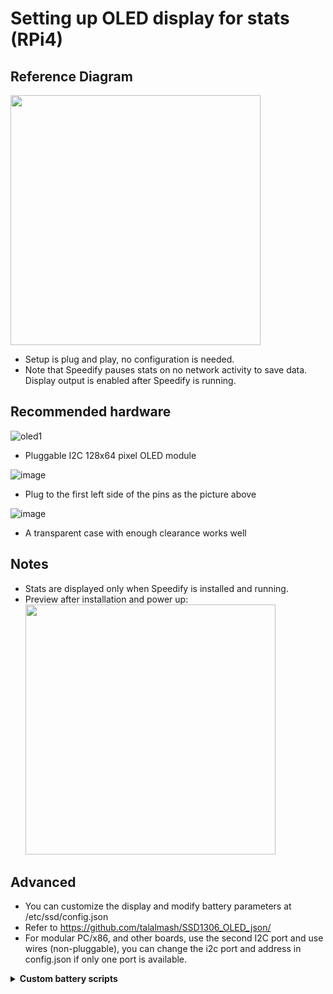 <h1>Setting up OLED display for stats (RPi4)</h1>

## Reference Diagram

<img src="https://user-images.githubusercontent.com/96490382/159758215-0ab75c25-10ed-4628-b1fa-7341327f053f.png" height=400>  
  
* Setup is plug and play, no configuration is needed.  
* Note that Speedify pauses stats on no network activity to save data.
Display output is enabled after Speedify is running.
## Recommended hardware  
![oled1](https://user-images.githubusercontent.com/96490382/159758422-d94381b5-4d25-40ea-a96c-b74e941d89db.PNG)  

- Pluggable I2C 128x64 pixel OLED module    

![image](https://user-images.githubusercontent.com/96490382/159759242-21c7cd0a-b613-4b92-b494-14c02174ff82.png)    

- Plug to the first left side of the pins as the picture above  

![image](https://user-images.githubusercontent.com/96490382/159758512-f56e7bcc-47de-44a9-9e95-ad58ebd5887a.png)    

- A transparent case with enough clearance works well

## Notes
* Stats are displayed only when Speedify is installed and running.<br>
* Preview after installation and power up:<br>
<img src="https://user-images.githubusercontent.com/96490382/159760745-5ab94ec4-1ae8-4f66-bc5c-938e9d871dc6.gif" height=400><br>
## Advanced
* You can customize the display and modify battery parameters at /etc/ssd/config.json<br>
* Refer to https://github.com/talalmash/SSD1306_OLED_json/<br>
* For modular PC/x86, and other boards, use the second I2C port and use wires (non-pluggable), you can change the i2c port and address in config.json if only one port is available.

<details><summary><strong>Custom battery scripts  </strong></summary>  

Pi UPS INA219:  
![image](https://user-images.githubusercontent.com/96490382/165628877-c3d9d892-5ed4-47e6-b535-68ffdf3c56e2.png)   
/etc/rc.local (append before exit 0)   

```
modprobe ina2xx
echo 'ina219 0x42' > /sys/bus/i2c/devices/i2c-1/new_device
```

/etc/ssd/bat.sh

```
#!/bin/sh

if [[ $(cat /sys/bus/i2c/devices/1-0042/hwmon/hwmon1/curr1_input | cut -b 1) != "-" ]]; then
        echo "CHG"
else
        VC=$(cat /sys/bus/i2c/devices/1-0042/hwmon/hwmon1/in1_input)
        if [[ $VC -le 8000 ]]; then
                echo "scale=2; ($VC - 6000) / 2400 * 100" | bc | sed 's!\.0*$!!' | tr -d '\n'
        echo -n "%"
        else
                echo -n "100"
        fi
fi
```
  
</details>